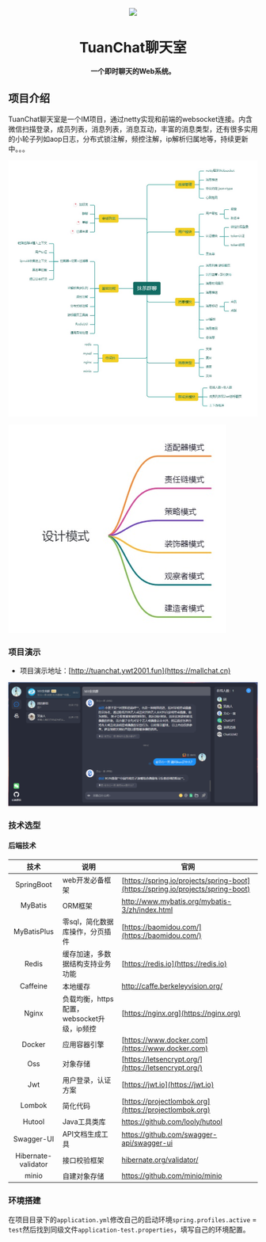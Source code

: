 
<p align="center">
    <a href="" target="_blank">
      <img src="https://p19.qhimg.com/t01e06c0e4bd4314fa0.png" width="280" />
    </a>
</p>

<h1 align="center">TuanChat聊天室</h1>
<p align="center"><strong>一个即时聊天的Web系统。</strong></p>



## 项目介绍

TuanChat聊天室是一个IM项目，通过netty实现和前端的websocket连接。内含微信扫描登录，成员列表，消息列表，消息互动，丰富的消息类型，还有很多实用的小轮子列如aop日志，分布式锁注解，频控注解，ip解析归属地等，持续更新中。。。

![p92nKne.png](./docs/image/项目大纲.jpg)

![p92nKne.png](./docs/image/设计模式.jpg)

### 项目演示


- 项目演示地址：[http://tuanchat.ywt2001.fun](https://mallchat.cn) 


![p92nKne.png](./docs/image/项目演示.png)


### 技术选型

#### 后端技术

|        技术         | 说明                                       | 官网                                                         |
| :-----------------: | ------------------------------------------ | ------------------------------------------------------------ |
|     SpringBoot      | web开发必备框架                            | [https://spring.io/projects/spring-boot](https://spring.io/projects/spring-boot) |
|       MyBatis       | ORM框架                                    | http://www.mybatis.org/mybatis-3/zh/index.html               |
|     MyBatisPlus     | 零sql，简化数据库操作，分页插件            | [https://baomidou.com/](https://baomidou.com/)               |
|        Redis        | 缓存加速，多数据结构支持业务功能           | [https://redis.io](https://redis.io)                         |
|      Caffeine       | 本地缓存                                   | http://caffe.berkeleyvision.org/                             |
|        Nginx        | 负载均衡，https配置，websocket升级，ip频控 | [https://nginx.org](https://nginx.org)                       |
|       Docker        | 应用容器引擎                               | [https://www.docker.com](https://www.docker.com)             |
|         Oss         | 对象存储                                   | [https://letsencrypt.org/](https://letsencrypt.org/)         |
|         Jwt         | 用户登录，认证方案                         | [https://jwt.io](https://jwt.io)                             |
|       Lombok        | 简化代码                                   | [https://projectlombok.org](https://projectlombok.org)       |
|       Hutool        | Java工具类库                               | https://github.com/looly/hutool                              |
|     Swagger-UI      | API文档生成工具                            | https://github.com/swagger-api/swagger-ui                    |
| Hibernate-validator | 接口校验框架                               | [hibernate.org/validator/](hibernate.org/validator/)         |
|        minio        | 自建对象存储                               | https://github.com/minio/minio                               |


### 环境搭建

在项目目录下的`application.yml`修改自己的启动环境`spring.profiles.active` = `test`然后找到同级文件`application-test.properties`，填写自己的环境配置。

 









